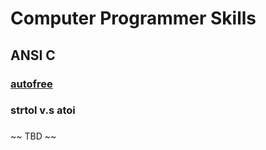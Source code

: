 # Computer Programmer Skills

## ANSI C

### [autofree](https://hackmd.io/@ofAlpaca/rJ1NAv8K7?type=view)

### strtol v.s atoi

### 

~~ TBD ~~